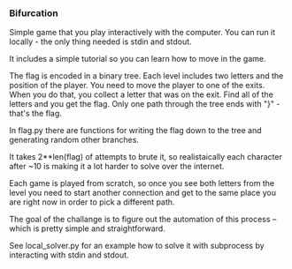 ### Bifurcation

Simple game that you play interactively with the computer.
You can run it locally - the only thing needed is stdin and stdout.

It includes a simple tutorial so you can learn how to move in the game.

The flag is encoded in a binary tree.
Each level includes two letters and the position of the player.
You need to move the player to one of the exits.
When you do that, you collect a letter that was on the exit. Find all of the letters and you get the flag.
Only one path through the tree ends with "}" - that's the flag.

In flag.py there are functions for writing the flag down to the tree and generating random other branches.

It takes 2**len(flag) of attempts to brute it, so realistaically each character after ~10 is making it a lot harder to solve over the internet.

Each game is played from scratch, so once you see both letters from the level you need to start another connection and get to the same place you are right now in order to pick a different path.

The goal of the challange is to figure out the automation of this process – which is pretty simple and straightforward.

See local_solver.py for an example how to solve it with subprocess by interacting with stdin and stdout.
